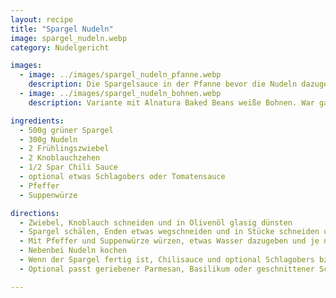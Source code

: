 ```yaml
---
layout: recipe
title: "Spargel Nudeln"
image: spargel_nudeln.webp
category: Nudelgericht

images:
  - image: ../images/spargel_nudeln_pfanne.webp
    description: Die Spargelsauce in der Pfanne bevor die Nudeln dazugegeben werden
  - image: ../images/spargel_nudeln_bohnen.webp
    description: Variante mit Alnatura Baked Beans weiße Bohnen. War ganz gut aber ohne ist besser

ingredients:
  - 500g grüner Spargel
  - 300g Nudeln
  - 2 Frühlingszwiebel
  - 2 Knoblauchzehen
  - 1/2 Spar Chili Sauce
  - optional etwas Schlagobers oder Tomatensauce
  - Pfeffer
  - Suppenwürze

directions:
  - Zwiebel, Knoblauch schneiden und in Olivenöl glasig dünsten
  - Spargel schälen, Enden etwas wegschneiden und in Stücke schneiden und dazugeben.
  - Mit Pfeffer und Suppenwürze würzen, etwas Wasser dazugeben und je nach Dicke ca 5min zugedeckt dünsten lassen bis der Spargel durch ist
  - Nebenbei Nudeln kochen
  - Wenn der Spargel fertig ist, Chilisauce und optional Schlagobers bzw Tomatensauce dazugeben, gut vermischen und wenn die Nudeln fertig sind mit den Nudeln vermischen
  - Optional passt geriebener Parmesan, Basilikum oder geschnittener Schinken dazu

---
```

